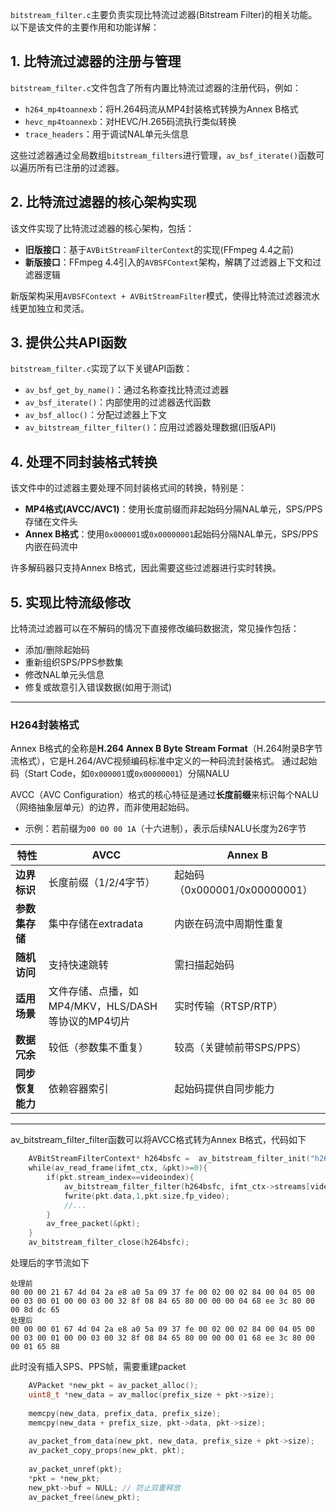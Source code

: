 `bitstream_filter.c`主要负责实现比特流过滤器(Bitstream Filter)的相关功能。以下是该文件的主要作用和功能详解：

## 1. 比特流过滤器的注册与管理

`bitstream_filter.c`文件包含了所有内置比特流过滤器的注册代码，例如：

- `h264_mp4toannexb`：将H.264码流从MP4封装格式转换为Annex B格式
- `hevc_mp4toannexb`：对HEVC/H.265码流执行类似转换
- `trace_headers`：用于调试NAL单元头信息

这些过滤器通过全局数组`bitstream_filters`进行管理，`av_bsf_iterate()`函数可以遍历所有已注册的过滤器。

## 2. 比特流过滤器的核心架构实现

该文件实现了比特流过滤器的核心架构，包括：

- ​**旧版接口**​：基于`AVBitStreamFilterContext`的实现(FFmpeg 4.4之前)
- ​**新版接口**​：FFmpeg 4.4引入的`AVBSFContext`架构，解耦了过滤器上下文和过滤器逻辑

新版架构采用`AVBSFContext + AVBitStreamFilter`模式，使得比特流过滤器流水线更加独立和灵活。

## 3. 提供公共API函数

`bitstream_filter.c`实现了以下关键API函数：

- `av_bsf_get_by_name()`：通过名称查找比特流过滤器
- `av_bsf_iterate()`：内部使用的过滤器迭代函数
- `av_bsf_alloc()`：分配过滤器上下文
- `av_bitstream_filter_filter()`：应用过滤器处理数据(旧版API)

## 4. 处理不同封装格式转换

该文件中的过滤器主要处理不同封装格式间的转换，特别是：

- ​**MP4格式(AVCC/AVC1)​**​：使用长度前缀而非起始码分隔NAL单元，SPS/PPS存储在文件头
- ​**Annex B格式**​：使用`0x000001`或`0x00000001`起始码分隔NAL单元，SPS/PPS内嵌在码流中

许多解码器只支持Annex B格式，因此需要这些过滤器进行实时转换。

## 5. 实现比特流级修改

比特流过滤器可以在不解码的情况下直接修改编码数据流，常见操作包括：

- 添加/删除起始码
- 重新组织SPS/PPS参数集
- 修改NAL单元头信息
- 修复或故意引入错误数据(如用于测试)

---
### H264封装格式

Annex B格式的全称是**H.264 Annex B Byte Stream Format**​（H.264附录B字节流格式），它是H.264/AVC视频编码标准中定义的一种码流封装格式。
通过起始码（Start Code，如`0x000001`或`0x00000001`）分隔NALU

AVCC（AVC Configuration）格式的核心特征是通过**长度前缀**来标识每个NALU（网络抽象层单元）的边界，而非使用起始码。
- 示例：若前缀为`00 00 00 1A`（十六进制），表示后续NALU长度为26字节

| 特性           | AVCC                               | Annex B                  |
| ------------ | ---------------------------------- | ------------------------ |
| ​**边界标识**​   | 长度前缀（1/2/4字节）                      | 起始码（0x000001/0x00000001） |
| ​**参数集存储**​  | 集中存储在extradata                     | 内嵌在码流中周期性重复              |
| ​**随机访问**​   | 支持快速跳转                             | 需扫描起始码                   |
| ​**适用场景**​   | 文件存储、点播，如MP4/MKV，HLS/DASH等协议的MP4切片 | 实时传输（RTSP/RTP）           |
| ​**数据冗余**​   | 较低（参数集不重复）                         | 较高（关键帧前带SPS/PPS）         |
| ​**同步恢复能力**​ | 依赖容器索引                             | 起始码提供自同步能力               |

---

av_bitstream_filter_filter函数可以将AVCC格式转为Annex B格式，代码如下
```c
    AVBitStreamFilterContext* h264bsfc =  av_bitstream_filter_init("h264_mp4toannexb");   
    while(av_read_frame(ifmt_ctx, &pkt)>=0){  
        if(pkt.stream_index==videoindex){  
            av_bitstream_filter_filter(h264bsfc, ifmt_ctx->streams[videoindex]->codec, NULL, &pkt.data, &pkt.size, pkt.data, pkt.size, 0);  
            fwrite(pkt.data,1,pkt.size,fp_video);  
            //...  
        }  
        av_free_packet(&pkt);  
    }  
    av_bitstream_filter_close(h264bsfc);
```

处理后的字节流如下
```
处理前
00 00 00 21 67 4d 04 2a e8 a0 5a 09 37 fe 00 02 00 02 84 00 04 05 00 00 03 00 01 00 00 03 00 32 8f 08 84 65 80 00 00 00 04 68 ee 3c 80 00 00 8d dc 65 
处理后
00 00 00 01 67 4d 04 2a e8 a0 5a 09 37 fe 00 02 00 02 84 00 04 05 00 00 03 00 01 00 00 03 00 32 8f 08 84 65 80 00 00 00 01 68 ee 3c 80 00 00 01 65 88
```

此时没有插入SPS、PPS帧，需要重建packet
```c
    AVPacket *new_pkt = av_packet_alloc();
    uint8_t *new_data = av_malloc(prefix_size + pkt->size);
    
    memcpy(new_data, prefix_data, prefix_size);
    memcpy(new_data + prefix_size, pkt->data, pkt->size);
    
    av_packet_from_data(new_pkt, new_data, prefix_size + pkt->size);
    av_packet_copy_props(new_pkt, pkt);
    
    av_packet_unref(pkt);
    *pkt = *new_pkt;
    new_pkt->buf = NULL; // 防止双重释放
    av_packet_free(&new_pkt);
```

